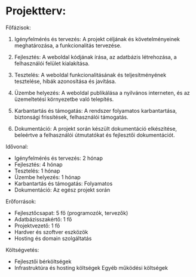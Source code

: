 # Projektterv:

Főfázisok:
1. Igényfelmérés és tervezés: A projekt céljának és követelményeinek meghatározása, a funkcionalitás tervezése.

2. Fejlesztés: A weboldal kódjának írása, az adatbázis létrehozása, a felhasználói felület kialakítása.

3. Tesztelés: A weboldal funkcionalitásának és teljesítményének tesztelése, hibák azonosítása és javítása.

4. Üzembe helyezés: A weboldal publikálása a nyilvános interneten, és az üzemeltetési környezetbe való telepítés.

5. Karbantartás és támogatás: A rendszer folyamatos karbantartása, biztonsági frissítések, felhasználói támogatás.

6. Dokumentáció: A projekt során készült dokumentáció elkészítése, beleértve a felhasználói útmutatókat és fejlesztői dokumentációt.

Idővonal:
- Igényfelmérés és tervezés: 2 hónap
- Fejlesztés: 4 hónap
- Tesztelés: 1 hónap
- Üzembe helyezés: 1 hónap
- Karbantartás és támogatás: Folyamatos
- Dokumentáció: Az egész projekt során

Erőforrások:
- Fejlesztőcsapat: 5 fő (programozók, tervezők)
- Adatbázisszakértő: 1 fő
- Projektvezető: 1 fő
- Hardver és szoftver eszközök
- Hosting és domain szolgáltatás

Költségvetés:
- Fejlesztői bérköltségek
- Infrastruktúra és hosting költségek
Egyéb működési költségek
